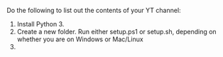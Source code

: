 Do the following to list out the contents of your YT channel:

1. Install Python 3.
2. Create a new folder. Run either setup.ps1 or setup.sh, depending on whether you are on Windows or Mac/Linux
3. 
